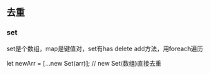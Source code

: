 ## 去重

### set

set是个数组，map是键值对，set有has delete add方法，用foreach遍历

let newArr = [...new Set(arr)]; // new Set(数组)直接去重